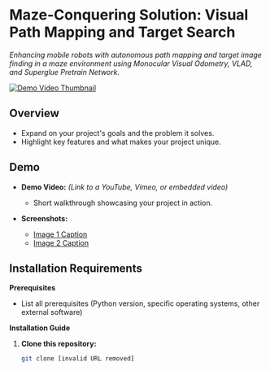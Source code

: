 # **Maze-Conquering Solution: Visual Path Mapping and Target Search** 

*Enhancing mobile robots with autonomous path mapping and target image finding in a maze environment using Monocular Visual Odometry, VLAD, and Superglue Pretrain Network.*

[![Demo Video Thumbnail]([path/to/thumbnail.png](https://github.com/IJAMUL1/visual_odometry_maze_solution/blob/main/sample_demos/VO_image.png))]([https://link-to-your-demo-video](https://drive.google.com/file/d/10ZKu7E_6FD53SiSraNu6lZKTruy4-NvJ/view?usp=drive_link))

## **Overview** 

* Expand on your project's goals and the problem it solves.
* Highlight key features and what makes your project unique.

## **Demo**

* **Demo Video:** *(Link to a YouTube, Vimeo, or embedded video)*
   * Short walkthrough showcasing your project in action.

* **Screenshots:**
   *  [Image 1 Caption](path/to/image1.png)
   *  [Image 2 Caption](path/to/image2.jpg)

## **Installation Requirements**

**Prerequisites**

* List all prerequisites (Python version, specific operating systems, other external software)

**Installation Guide**

1. **Clone this repository:**
   ```bash
   git clone [invalid URL removed]
